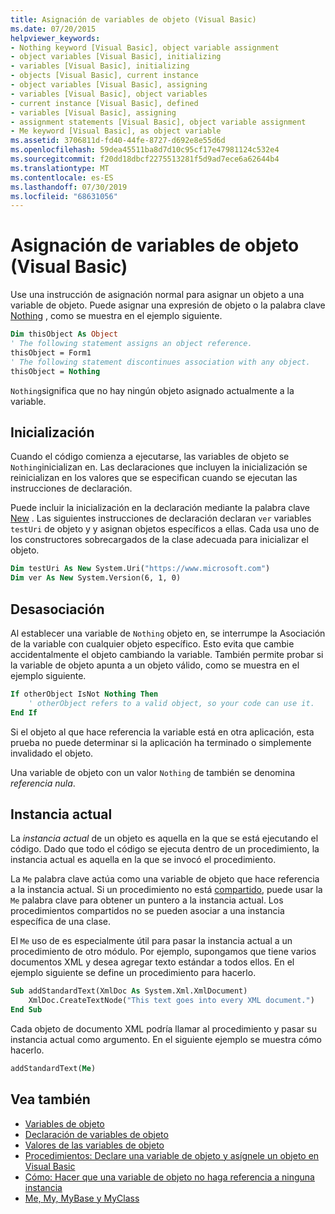 ```yaml
---
title: Asignación de variables de objeto (Visual Basic)
ms.date: 07/20/2015
helpviewer_keywords:
- Nothing keyword [Visual Basic], object variable assignment
- object variables [Visual Basic], initializing
- variables [Visual Basic], initializing
- objects [Visual Basic], current instance
- object variables [Visual Basic], assigning
- variables [Visual Basic], object variables
- current instance [Visual Basic], defined
- variables [Visual Basic], assigning
- assignment statements [Visual Basic], object variable assignment
- Me keyword [Visual Basic], as object variable
ms.assetid: 3706811d-fd40-44fe-8727-d692e8e55d6d
ms.openlocfilehash: 59dea45511ba8d7d10c95cf17e47981124c532e4
ms.sourcegitcommit: f20dd18dbcf2275513281f5d9ad7ece6a62644b4
ms.translationtype: MT
ms.contentlocale: es-ES
ms.lasthandoff: 07/30/2019
ms.locfileid: "68631056"
---
```

# <a name="object-variable-assignment-visual-basic"></a>Asignación de variables de objeto (Visual Basic)

Use una instrucción de asignación normal para asignar un objeto a una variable de objeto. Puede asignar una expresión de objeto o la palabra clave [Nothing](../../../../visual-basic/language-reference/nothing.md) , como se muestra en el ejemplo siguiente.

```vb
Dim thisObject As Object
' The following statement assigns an object reference.
thisObject = Form1
' The following statement discontinues association with any object.
thisObject = Nothing
```

`Nothing`significa que no hay ningún objeto asignado actualmente a la variable.

## <a name="initialization"></a>Inicialización

Cuando el código comienza a ejecutarse, las variables de objeto se `Nothing`inicializan en. Las declaraciones que incluyen la inicialización se reinicializan en los valores que se especifican cuando se ejecutan las instrucciones de declaración.

Puede incluir la inicialización en la declaración mediante la palabra clave [New](../../../../visual-basic/language-reference/operators/new-operator.md) . Las siguientes instrucciones de declaración declaran `ver` variables `testUri` de objeto y y asignan objetos específicos a ellas. Cada usa uno de los constructores sobrecargados de la clase adecuada para inicializar el objeto.

```vb
Dim testUri As New System.Uri("https://www.microsoft.com")
Dim ver As New System.Version(6, 1, 0)
```

## <a name="disassociation"></a>Desasociación

Al establecer una variable de `Nothing` objeto en, se interrumpe la Asociación de la variable con cualquier objeto específico. Esto evita que cambie accidentalmente el objeto cambiando la variable. También permite probar si la variable de objeto apunta a un objeto válido, como se muestra en el ejemplo siguiente.

```vb
If otherObject IsNot Nothing Then
    ' otherObject refers to a valid object, so your code can use it.
End If
```

Si el objeto al que hace referencia la variable está en otra aplicación, esta prueba no puede determinar si la aplicación ha terminado o simplemente invalidado el objeto.

Una variable de objeto con un valor `Nothing` de también se denomina *referencia nula*.

## <a name="current-instance"></a>Instancia actual

La *instancia actual* de un objeto es aquella en la que se está ejecutando el código. Dado que todo el código se ejecuta dentro de un procedimiento, la instancia actual es aquella en la que se invocó el procedimiento.

La `Me` palabra clave actúa como una variable de objeto que hace referencia a la instancia actual. Si un procedimiento no está [compartido](../../../../visual-basic/language-reference/modifiers/shared.md), puede usar la `Me` palabra clave para obtener un puntero a la instancia actual. Los procedimientos compartidos no se pueden asociar a una instancia específica de una clase.

El `Me` uso de es especialmente útil para pasar la instancia actual a un procedimiento de otro módulo. Por ejemplo, supongamos que tiene varios documentos XML y desea agregar texto estándar a todos ellos. En el ejemplo siguiente se define un procedimiento para hacerlo.

```vb
Sub addStandardText(XmlDoc As System.Xml.XmlDocument)
    XmlDoc.CreateTextNode("This text goes into every XML document.")
End Sub
```

Cada objeto de documento XML podría llamar al procedimiento y pasar su instancia actual como argumento. En el siguiente ejemplo se muestra cómo hacerlo.

```vb
addStandardText(Me)
```

## <a name="see-also"></a>Vea también

- [Variables de objeto](../../../../visual-basic/programming-guide/language-features/variables/object-variables.md)
- [Declaración de variables de objeto](../../../../visual-basic/programming-guide/language-features/variables/object-variable-declaration.md)
- [Valores de las variables de objeto](../../../../visual-basic/programming-guide/language-features/variables/object-variable-values.md)
- [Procedimientos: Declare una variable de objeto y asígnele un objeto en Visual Basic](../../../../visual-basic/programming-guide/language-features/variables/how-to-declare-an-object-variable-and-assign-an-object-to-it.md)
- [Cómo: Hacer que una variable de objeto no haga referencia a ninguna instancia](../../../../visual-basic/programming-guide/language-features/variables/how-to-make-an-object-variable-not-refer-to-any-instance.md)
- [Me, My, MyBase y MyClass](../../../../visual-basic/programming-guide/program-structure/me-my-mybase-and-myclass.md)
